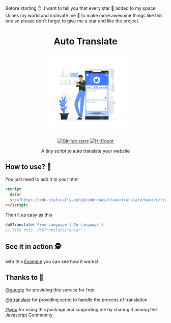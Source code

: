 <!-- TODO: article => translate your website with single line of code  -->

Before starting ✋. I want to tell you that every star 🌟 added to my space shines my world and motivate me 💪 to make more awesome things like this one so please don't forget to give me a star and like the project.

<h1 align="center">Auto Translate </h1>
<a href="https://andronasef.github.io/autotranslate">
<center><img style="width: 50%" src="example/public/translation.svg"/></center>
</a>

<div align="center" style="margin-top:10px"> 
  
[![GitHub stars](https://img.shields.io/github/stars/andronasef/autotranslate.svg?style=flat&label=Star&maxAge=3600&logo=github&color=success)](https://github.com/andronasef/iconify_flutter/)
[![HitCount](https://hits.dwyl.com/andronasef/autotranslate.svg?style=flat)](https://hits.dwyl.com/andronasef/iconify_flutter)

</div>

<p align="center">A tiny script to auto translate your website</p>

## How to use? 🤔

You just need to add it to your html <head></head>

```html
<script
  defer
  src="https://cdn.statically.io/gh/andronasef/autotranslate/master/translate.js"
></script>
```

Then it as easy as this

```js
doGTranslate('From Language | To Language')
// like this  doGTranslate("en|ar")
```

## See it in action 🕵️

with this [Example](https://andronasef.github.io/autotranslate) you can see how it works!

## Thanks to 🙏

[@google](https://translate.google.com/) for providing this service for free

[@gtranslate](https://gtranslate.io/) for providing script to handle the process of translation

[@you](https://www.reactiongifs.us/wp-content/uploads/2019/03/Thank-U.gif) for using this package and supporting me by sharing it among the Javascript Community

